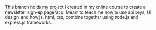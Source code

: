 This branch holds my project I created in my online course to create a newsletter sign-up page/app. Meant to teach me how to use api keys, UI design, and how js, html, css, combine together using node.js and express.js frameworks.
